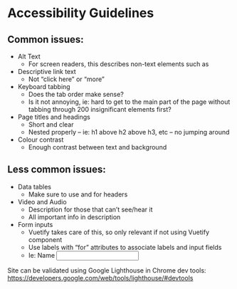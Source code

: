 # Accessibility Guidelines
## Common issues:
- Alt Text
    - For screen readers, this describes non-text elements such as 
- Descriptive link text
    - Not “click here” or “more” 
- Keyboard tabbing
    - Does the tab order make sense?
    - Is it not annoying, ie: hard to get to the main part of the page without tabbing through 200 insignificant elements first? 
- Page titles and headings
    - Short and clear
    - Nested properly – ie: h1 above h2 above h3, etc – no jumping around 
- Colour contrast
    - Enough contrast between text and background 

## Less common issues:
- Data tables
    - Make sure to use <thead> and <th> for headers
- Video and Audio
    - Description for those that can’t see/hear it
    - All important info in description 
- Form inputs
    - Vuetify takes care of this, so only relevant if not using Vuetify component
    - Use labels with “for” attributes to associate labels and input fields
    - Ie: <label for=”the_id”>Name</label> <input id=”the_id” />

Site can be validated using Google Lighthouse in Chrome dev tools:
https://developers.google.com/web/tools/lighthouse/#devtools
